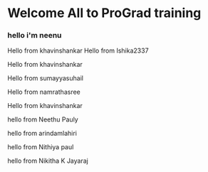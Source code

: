# Welcome All to ProGrad training

### hello i'm neenu 

Hello from khavinshankar
Hello from Ishika2337

Hello from khavinshankar

Hello from sumayyasuhail

Hello from namrathasree

Hello from khavinshankar

hello from Neethu Pauly

hello from arindamlahiri

hello from Nithiya paul

hello from Nikitha K Jayaraj


